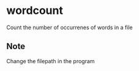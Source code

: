 # wordcount
Count the number of occurrenes of words in a file

## Note
Change the filepath in the program
